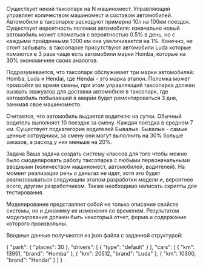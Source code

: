 Существует некий таксопарк на N машиномест. Управляющий управляет количеством машиномест и составом автомобилей. Автомобили в таксопарке расходуют примерно 10л на 100км поездок.
Существует вероятность поломки автомобиля: изначально новый автомобиль может сломаться с вероятностью 0.5% в день, но с каждыми пройденными 1000 км она увеличивается на 1%.
Конечно, не стоит забывать:
в таксопарке присутствуют автомобили Luda которые ломаются в 3 раза чаще
есть автомобили марки Homba, которые на 30% экономичнее своих аналогов.

Подразумевается, что таксопарк обслуживает три марки автомобилей: Homba, Luda и Hendai, где Hendai - это марка эталон.
Поломка может произойти во время смены, при этом управляющий таксопарка должен вызвать эвакуатор для доставки автомобиля в таксопарк, где автомобиль побывавший в аварии будет ремонтироваться 3 дня, занимая свое машиноместо.

Считается, что автомобиль выдается водителю на сутки.
Обычный водитель выполняет 10 поездок за смену. Каждая поездка в среднем 7 км.
Существует подкатегория водителей Бывалые. Бывалые - самые ценные сотрудники, за смену они могут выполнить на 30% больше заказов, а расход у них меньше на 20%.

Задача
Ваша задача создать систему классов для того чтобы можно было смоделировать работу таксопарка с любыми первоначальными вводными (количеством машиномест, автомобилей, водителей).
На момент реализации речь о деньгах не идет, хотя это будет реализовываться следующим этапом разработки модели и, вероятнее всего, другим разработчиком. Также необходимо написать скрипты для тестирования.

Моделирование представляет собой не только описание свойств системы, но и динамику их изменения со временем. Результатом моделирования должен быть некоторый отчет, форма и содержание которого произвольны.

Вводные данные получаются из json файла с заданной структурой:

{
  "park": {
    "places": 30
  },
  "drivers": [
    {
      "type": "default"
    }
  ],
  "cars": [
    {
      "km": 13951,
      "brand": "Homba"
    },
    {
      "km": 20512,
      "brand": "Luda"
    },
    {
      "km": 10300,
      "brand": "Hendai"
    }
  ]
}
